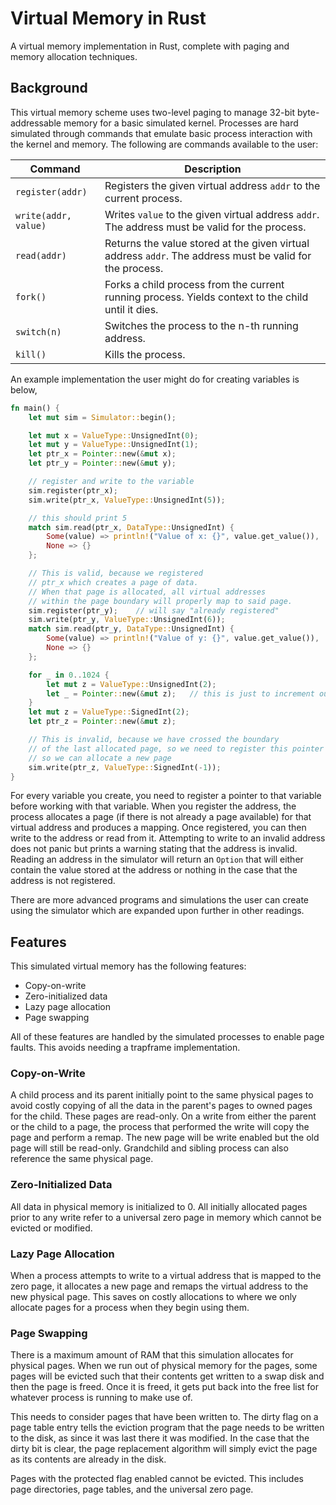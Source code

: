 # Virtual Memory in Rust

A virtual memory implementation in Rust, complete with paging and memory allocation techniques.

## Background

This virtual memory scheme uses two-level paging to manage 32-bit byte-addressable memory
for a basic simulated kernel. Processes are hard simulated through commands that emulate
basic process interaction with the kernel and memory. The following are commands available
to the user:

| Command | Description |
|---|---|
| `register(addr)` | Registers the given virtual address `addr` to the current process. |
| `write(addr, value)` | Writes `value` to the given virtual address `addr`. The address must be valid for the process. |
| `read(addr)` | Returns the value stored at the given virtual address `addr`. The address must be valid for the process. |
| `fork()` | Forks a child process from the current running process. Yields context to the child until it dies. |
| `switch(n)` | Switches the process to the n-th running address. |
| `kill()` | Kills the process. |

An example implementation the user might do for creating variables is below,
```rust
fn main() {
    let mut sim = Simulator::begin();

    let mut x = ValueType::UnsignedInt(0);
    let mut y = ValueType::UnsignedInt(1);
    let ptr_x = Pointer::new(&mut x);
    let ptr_y = Pointer::new(&mut y);

    // register and write to the variable
    sim.register(ptr_x);
    sim.write(ptr_x, ValueType::UnsignedInt(5));

    // this should print 5
    match sim.read(ptr_x, DataType::UnsignedInt) {
        Some(value) => println!("Value of x: {}", value.get_value()),
        None => {}
    };

    // This is valid, because we registered
    // ptr_x which creates a page of data.
    // When that page is allocated, all virtual addresses
    // within the page boundary will properly map to said page.
    sim.register(ptr_y);    // will say "already registered"
    sim.write(ptr_y, ValueType::UnsignedInt(6));
    match sim.read(ptr_y, DataType::UnsignedInt) {
        Some(value) => println!("Value of y: {}", value.get_value()),
        None => {}
    };

    for _ in 0..1024 {
        let mut z = ValueType::UnsignedInt(2);
        let _ = Pointer::new(&mut z);   // this is just to increment our simulated virtual address
    }
    let mut z = ValueType::SignedInt(2);
    let ptr_z = Pointer::new(&mut z);

    // This is invalid, because we have crossed the boundary
    // of the last allocated page, so we need to register this pointer
    // so we can allocate a new page
    sim.write(ptr_z, ValueType::SignedInt(-1));
}
```

For every variable you create, you need to register a pointer to that variable before
working with that variable. When you register the address, the process allocates
a page (if there is not already a page available) for that virtual address and produces a mapping.
Once registered, you can then write to the address or read from it. Attempting to write to an invalid
address does not panic but prints a warning stating that the address is invalid.
Reading an address in the simulator will return an `Option` that will either contain
the value stored at the address or nothing in the case that the address is not registered.

There are more advanced programs and simulations the user can create using the simulator
which are expanded upon further in other readings.

## Features

This simulated virtual memory has the following features:

* Copy-on-write
* Zero-initialized data
* Lazy page allocation
* Page swapping

All of these features are handled by the simulated processes to enable page faults.
This avoids needing a trapframe implementation.

### Copy-on-Write

A child process and its parent initially point to the same physical pages to avoid
costly copying of all the data in the parent's pages to owned pages for the
child. These pages are read-only. On a write from either the parent or the child to a page, the process that
performed the write will copy the page and perform a remap. The new page will be write enabled
but the old page will still be read-only. Grandchild and sibling process can also reference
the same physical page.

### Zero-Initialized Data

All data in physical memory is initialized to 0. All initially allocated pages prior to any
write refer to a universal zero page in memory which cannot be evicted or modified.

### Lazy Page Allocation

When a process attempts to write to a virtual address that is mapped to the zero page, it allocates
a new page and remaps the virtual address to the new physical page. This saves on costly
allocations to where we only allocate pages for a process when they begin using them.

### Page Swapping
There is a maximum amount of RAM that this simulation allocates for physical pages.
When we run out of physical memory for the pages, some pages will be evicted such that
their contents get written to a swap disk and then the page is freed. Once it is freed, it gets
put back into the free list for whatever process is running to make use of.

This needs to consider pages that have been written to. The dirty flag on a page table entry
tells the eviction program that the page needs to be written to the disk, as since it was last there
it was modified. In the case that the dirty bit is clear, the page replacement algorithm will
simply evict the page as its contents are already in the disk.

Pages with the protected flag enabled cannot be evicted. This includes page directories, page tables,
and the universal zero page.
